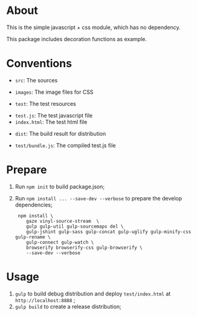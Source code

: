 About
========
This is the simple javascript + css module, which has no dependency.

This package includes decoration functions as example.

Conventions
========
 - `src`: The sources
  * `images`: The image files for CSS
 - `test`: The test resources
  * `test.js`: The test javascript file
  * `index.html`: The test html file
 - `dist`: The build result for distribution
  * `test/bundle.js`: The compiled test.js file

Prepare
========
 1. Run `npm init` to build package.json;
 2. Run `npm install ... --save-dev --verbose` to prepare the develop dependencies;

         npm install \
            gaze vinyl-source-stream  \
            gulp gulp-util gulp-sourcemaps del \
            gulp-jshint gulp-sass gulp-concat gulp-uglify gulp-minify-css gulp-rename \
            gulp-connect gulp-watch \
            browserify browserify-css gulp-browserify \
            --save-dev --verbose

Usage
========
 1. `gulp` to build debug distribution and deploy `test/index.html` at `http://localhost:8888` ;
 2. `gulp build` to create a release distribution;
